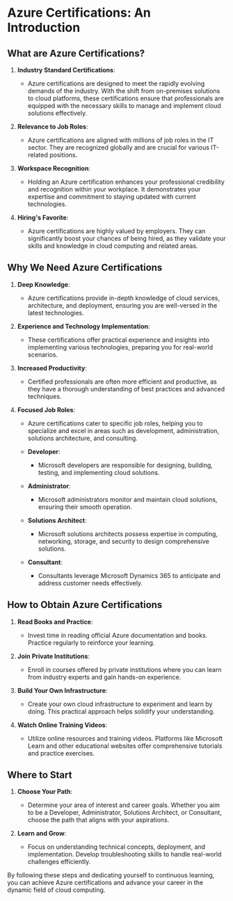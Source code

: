 # Azure Certifications: An Introduction

## What are Azure Certifications?

1. **Industry Standard Certifications**:
   - Azure certifications are designed to meet the rapidly evolving demands of the industry. With the shift from on-premises solutions to cloud platforms, these certifications ensure that professionals are equipped with the necessary skills to manage and implement cloud solutions effectively.

2. **Relevance to Job Roles**:
   - Azure certifications are aligned with millions of job roles in the IT sector. They are recognized globally and are crucial for various IT-related positions.

3. **Workspace Recognition**:
   - Holding an Azure certification enhances your professional credibility and recognition within your workplace. It demonstrates your expertise and commitment to staying updated with current technologies.

4. **Hiring's Favorite**:
   - Azure certifications are highly valued by employers. They can significantly boost your chances of being hired, as they validate your skills and knowledge in cloud computing and related areas.

## Why We Need Azure Certifications

1. **Deep Knowledge**:
   - Azure certifications provide in-depth knowledge of cloud services, architecture, and deployment, ensuring you are well-versed in the latest technologies.

2. **Experience and Technology Implementation**:
   - These certifications offer practical experience and insights into implementing various technologies, preparing you for real-world scenarios.

3. **Increased Productivity**:
   - Certified professionals are often more efficient and productive, as they have a thorough understanding of best practices and advanced techniques.

4. **Focused Job Roles**:
   - Azure certifications cater to specific job roles, helping you to specialize and excel in areas such as development, administration, solutions architecture, and consulting.

   - **Developer**:
     - Microsoft developers are responsible for designing, building, testing, and implementing cloud solutions.

   - **Administrator**:
     - Microsoft administrators monitor and maintain cloud solutions, ensuring their smooth operation.

   - **Solutions Architect**:
     - Microsoft solutions architects possess expertise in computing, networking, storage, and security to design comprehensive solutions.

   - **Consultant**:
     - Consultants leverage Microsoft Dynamics 365 to anticipate and address customer needs effectively.

## How to Obtain Azure Certifications

1. **Read Books and Practice**:
   - Invest time in reading official Azure documentation and books. Practice regularly to reinforce your learning.

2. **Join Private Institutions**:
   - Enroll in courses offered by private institutions where you can learn from industry experts and gain hands-on experience.

3. **Build Your Own Infrastructure**:
   - Create your own cloud infrastructure to experiment and learn by doing. This practical approach helps solidify your understanding.

4. **Watch Online Training Videos**:
   - Utilize online resources and training videos. Platforms like Microsoft Learn and other educational websites offer comprehensive tutorials and practice exercises.

## Where to Start

1. **Choose Your Path**:
   - Determine your area of interest and career goals. Whether you aim to be a Developer, Administrator, Solutions Architect, or Consultant, choose the path that aligns with your aspirations.

2. **Learn and Grow**:
   - Focus on understanding technical concepts, deployment, and implementation. Develop troubleshooting skills to handle real-world challenges efficiently.

By following these steps and dedicating yourself to continuous learning, you can achieve Azure certifications and advance your career in the dynamic field of cloud computing.
